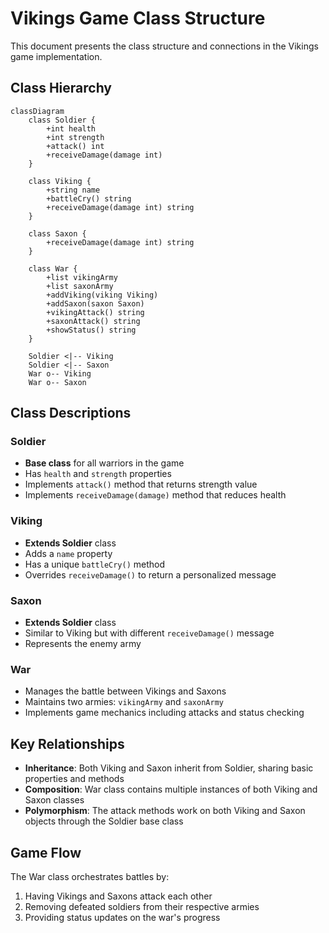 # Vikings Game Class Structure

This document presents the class structure and connections in the Vikings game implementation.

## Class Hierarchy

```mermaid
classDiagram
    class Soldier {
        +int health
        +int strength
        +attack() int
        +receiveDamage(damage int)
    }
    
    class Viking {
        +string name
        +battleCry() string
        +receiveDamage(damage int) string
    }
    
    class Saxon {
        +receiveDamage(damage int) string
    }
    
    class War {
        +list vikingArmy
        +list saxonArmy
        +addViking(viking Viking)
        +addSaxon(saxon Saxon)
        +vikingAttack() string
        +saxonAttack() string
        +showStatus() string
    }
    
    Soldier <|-- Viking
    Soldier <|-- Saxon
    War o-- Viking
    War o-- Saxon
```

## Class Descriptions

### Soldier
- **Base class** for all warriors in the game
- Has `health` and `strength` properties
- Implements `attack()` method that returns strength value
- Implements `receiveDamage(damage)` method that reduces health

### Viking
- **Extends Soldier** class
- Adds a `name` property
- Has a unique `battleCry()` method
- Overrides `receiveDamage()` to return a personalized message

### Saxon
- **Extends Soldier** class
- Similar to Viking but with different `receiveDamage()` message
- Represents the enemy army

### War
- Manages the battle between Vikings and Saxons
- Maintains two armies: `vikingArmy` and `saxonArmy`
- Implements game mechanics including attacks and status checking

## Key Relationships

- **Inheritance**: Both Viking and Saxon inherit from Soldier, sharing basic properties and methods
- **Composition**: War class contains multiple instances of both Viking and Saxon classes
- **Polymorphism**: The attack methods work on both Viking and Saxon objects through the Soldier base class

## Game Flow

The War class orchestrates battles by:
1. Having Vikings and Saxons attack each other
2. Removing defeated soldiers from their respective armies
3. Providing status updates on the war's progress

